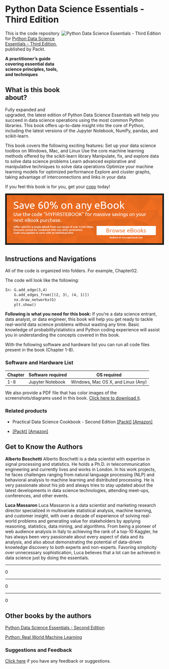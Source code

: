 # Python Data Science Essentials - Third Edition

<a href="https://www.packtpub.com/big-data-and-business-intelligence/python-data-science-essentials-third-edition?utm_source=github&utm_medium=repository&utm_campaign=9781789537864 "><img src="https://d1ldz4te4covpm.cloudfront.net/sites/default/files/imagecache/ppv4_main_book_cover/cover%20-%20Copy_11446.png" alt="Python Data Science Essentials - Third Edition" height="256px" align="right"></a>

This is the code repository for [Python Data Science Essentials - Third Edition](https://www.packtpub.com/big-data-and-business-intelligence/python-data-science-essentials-third-edition?utm_source=github&utm_medium=repository&utm_campaign=9781789537864 ), published by Packt.

**A practitioner’s guide covering essential data science principles, tools, and techniques**

## What is this book about?
Fully expanded and upgraded, the latest edition of Python Data Science Essentials will help you succeed in data science operations using the most common Python libraries. This book offers up-to-date insight into the core of Python, including the latest versions of the Jupyter Notebook, NumPy, pandas, and scikit-learn.

This book covers the following exciting features:
Set up your data science toolbox on Windows, Mac, and Linux 
Use the core machine learning methods offered by the scikit-learn library 
Manipulate, fix, and explore data to solve data science problems 
Learn advanced explorative and manipulative techniques to solve data operations 
Optimize your machine learning models for optimized performance 
Explore and cluster graphs, taking advantage of interconnections and links in your data 

If you feel this book is for you, get your [copy](https://www.amazon.com/dp/178953786X) today!

<a href="https://www.packtpub.com/?utm_source=github&utm_medium=banner&utm_campaign=GitHubBanner"><img src="https://raw.githubusercontent.com/PacktPublishing/GitHub/master/GitHub.png" 
alt="https://www.packtpub.com/" border="5" /></a>

## Instructions and Navigations
All of the code is organized into folders. For example, Chapter02.

The code will look like the following:
```
In: G.add_edge(3,4)
    G.add_edges_from([(2, 3), (4, 1)])
    nx.draw_networkx(G)
    plt.show()  
```

**Following is what you need for this book:**
If you’re a data science entrant, data analyst, or data engineer, this book will help you get ready to tackle real-world data science problems without wasting any time. Basic knowledge of probability/statistics and Python coding experience will assist you in understanding the concepts covered in this book.

With the following software and hardware list you can run all code files present in the book (Chapter 1-8).
### Software and Hardware List
| Chapter | Software required | OS required |
| -------- | ------------------------------------ | ----------------------------------- |
| 1-8 | Jupyter Notebook | Windows, Mac OS X, and Linux (Any) |


We also provide a PDF file that has color images of the screenshots/diagrams used in this book. [Click here to download it](http://www.packtpub.com/sites/default/files/downloads/9781789537864_ColorImages.pdf).

### Related products
* Practical Data Science Cookbook - Second Edition [[Packt]](https://www.packtpub.com/big-data-and-business-intelligence/practical-data-science-cookbook-second-edition?utm_source=github&utm_medium=repository&utm_campaign=9781787129627 ) [[Amazon]](https://www.amazon.com/dp/1787129624)

*  [[Packt]](https://www.packtpub.com/big-data-and-business-intelligence/python-machine-learning-example?utm_source=github&utm_medium=repository&utm_campaign=) [[Amazon]](https://www.amazon.com/dp/1783553111)


## Get to Know the Authors
**Alberto Boschetti**
Alberto Boschetti is a data scientist with expertise in signal processing and statistics. He holds a Ph.D. in telecommunication engineering and currently lives and works in London. In his work projects, he faces challenges ranging from natural language processing (NLP) and behavioral analysis to machine learning and distributed processing. He is very passionate about his job and always tries to stay updated about the latest developments in data science technologies, attending meet-ups, conferences, and other events.

**Luca Massaron**
Luca Massaron is a data scientist and marketing research director specialized in multivariate statistical analysis, machine learning, and customer insight, with over a decade of experience of solving real-world problems and generating value for stakeholders by applying reasoning, statistics, data mining, and algorithms. From being a pioneer of web audience analysis in Italy to achieving the rank of a top-10 Kaggler, he has always been very passionate about every aspect of data and its analysis, and also about demonstrating the potential of data-driven knowledge discovery to both experts and non-experts. Favoring simplicity over unnecessary sophistication, Luca believes that a lot can be achieved in data science just by doing the essentials.

****
0

****
0

****
0

## Other books by the authors
[](https://www.packtpub.com/big-data-and-business-intelligence/python-data-science-essentials?utm_source=github&utm_medium=repository&utm_campaign=)

[](https://www.packtpub.com/big-data-and-business-intelligence/regression-analysis-python?utm_source=github&utm_medium=repository&utm_campaign=)

[](https://www.packtpub.com/big-data-and-business-intelligence/large-scale-machine-learning-python?utm_source=github&utm_medium=repository&utm_campaign=)

[Python Data Science Essentials - Second Edition](https://www.packtpub.com/big-data-and-business-intelligence/python-data-science-essentials-second-edition?utm_source=github&utm_medium=repository&utm_campaign=9781786462138 )

[Python: Real World Machine Learning](https://www.packtpub.com/big-data-and-business-intelligence/python-real-world-machine-learning?utm_source=github&utm_medium=repository&utm_campaign=9781787123212 )

### Suggestions and Feedback
[Click here](https://docs.google.com/forms/d/e/1FAIpQLSdy7dATC6QmEL81FIUuymZ0Wy9vH1jHkvpY57OiMeKGqib_Ow/viewform) if you have any feedback or suggestions.


